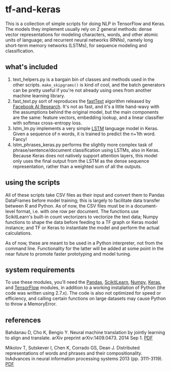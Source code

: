 # tf-and-keras
This is a collection of simple scripts for doing NLP in TensorFlow and Keras. The models they implement usually rely on 2 general methods: dense vector representations for modeling characters, words, and other atomic units of language; and recurrent neural networks (RNNs), namely long short-term memory networks (LSTMs), for sequence modeling and classification. 

## what's included
  1. text_helpers.py is a bargain bin of classes and methods used in the other scripts. ```make_skipgrams()``` is kind of cool, and the batch generators can be pretty useful if you're not already using ones from another machine learning library. 
  2. fast_text.py sort of reproduces the [fastText](https://github.com/facebookresearch/fastText) algorithm released by [Facebook AI Research](https://research.fb.com/category/facebook-ai-research-fair/). It's not as fast, and it's a little hand-wavy with the assumptions behind the original model, but the main components are the same: feature vectors, embedding lookup, and a linear classifier with softmax cross-entropy loss. 
  3. lstm_lm.py implements a very simple [LSTM](http://colah.github.io/posts/2015-08-Understanding-LSTMs/) language model in Keras. Given a sequence of n words, it is trained to predict the n+1th word. Fancy!
  4. lstm_phrases_keras.py performs the slightly more complex task of phrase/sentence/document classification using LSTMs, also in Keras. Because Keras does not natively support attention layers, this model only uses the final output from the LSTM as the dense sequence representation, rather than a weighted sum of all the outputs.

## using the scripts
All of these scripts take CSV files as their input and convert them to Pandas DataFrames before model training; this is largely to facilitate data transfer between R and Python. As of now, the CSV files must be in a document-level format, i.e. with one row per document. The functions use ScikitLearn's built-in count vectorizers to vectorize the text data; Numpy functions to shape the data before feeding to a TF graph or Keras model instance; and TF or Keras to instantiate the model and perform the actual calculations. 

As of now, these are meant to be used in a Python interpreter, not from the command line. Functionality for the latter will be added at some point in the near future to promote faster prototyping and model tuning.

## system requirements
To use these modules, you'll need the [Pandas](http://pandas.pydata.org/), [ScikitLearn](http://scikit-learn.org/stable/), [Numpy](http://www.numpy.org/), [Keras](https://keras.io/), and [TensorFlow](https://www.tensorflow.org/) modules, in addition to a working installation of Python (the code was written using 2.7.x). The code is also not optimized for speed or efficiency, and calling certain functions on large datasets may cause Python to throw a MemoryError. 

## references
Bahdanau D, Cho K, Bengio Y. Neural machine translation by jointly learning to align and translate. arXiv preprint arXiv:1409.0473. 2014 Sep 1. [PDF](https://arxiv.org/pdf/1409.0473.pdf)

Mikolov T, Sutskever I, Chen K, Corrado GS, Dean J. Distributed representations of words and phrases and their compositionality. InAdvances in neural information processing systems 2013 (pp. 3111-3119). [PDF](http://papers.nips.cc/paper/5021-distributed-representations-of-words-and-phrases-and-their-compositionality.pdf)

